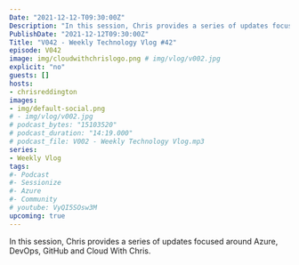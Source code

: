```yaml
---
Date: "2021-12-12-T09:30:00Z"
Description: "In this session, Chris provides a series of updates focused around Azure, DevOps, GitHub and Cloud With Chris."
PublishDate: "2021-12-12T09:30:00Z"
Title: "V042 - Weekly Technology Vlog #42"
episode: V042
image: img/cloudwithchrislogo.png # img/vlog/v002.jpg
explicit: "no"
guests: []
hosts:
- chrisreddington
images:
- img/default-social.png
# - img/vlog/v002.jpg
# podcast_bytes: "15103520"
# podcast_duration: "14:19.000"
# podcast_file: V002 - Weekly Technology Vlog.mp3
series:
- Weekly Vlog
tags:
#- Podcast
#- Sessionize
#- Azure
#- Community
# youtube: VyQI5SOsw3M
upcoming: true
---
```

In this session, Chris provides a series of updates focused around Azure, DevOps, GitHub and Cloud With Chris.
